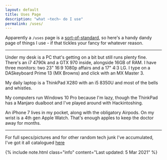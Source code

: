 ```yaml
---
layout: default
title: Uses Page
description: "what ~tech~ do I use"
permalink: /uses/
---
```


Apparently a `/uses` page is a [sort-of-standard](https://uses.tech/), so here's a handy dandy page of things I use - if that tickles your fancy for whatever reason.

---

Under my desk is a PC that's getting on a bit but still runs plenty fine. There's an i7 4790k and a GTX 970 inside, alongside 16GB of RAM. I have three monitors: two 23" 16:9 1080p affairs and a 17" 4:3 LG.
I type on a DASkeyboard Prime 13 (MX Browns) and click with an MX Master 3.

My daily laptop is a ThinkPad X280 with an i5 8350U and most of the bells and whistles.

My computers run Windows 10 Pro because I'm lazy, though the ThinkPad has a Manjaro dualboot and I've played around with Hackintoshing.

An iPhone 7 lives in my pocket, along with the obligatory Airpods. On my wrist is a 4th gen Apple Watch. That's enough apples to keep the doctor away for months.

---

For full specs/pictures and for other random tech junk I've accumulated, I've got it all catalogued [here](https://wiki.fishys.space/doku.php?id=d)

{% include note.html class="info" content="Last updated: 5 Mar 2021" %}
